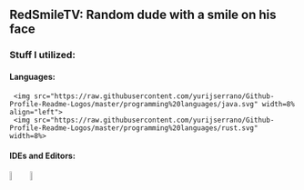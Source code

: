 ## RedSmileTV: Random dude with a smile on his face

### Stuff I utilized:
  
  #### Languages:
	 <img src="https://raw.githubusercontent.com/yurijserrano/Github-Profile-Readme-Logos/master/programming%20languages/java.svg" width=8% align="left">
	 <img src="https://raw.githubusercontent.com/yurijserrano/Github-Profile-Readme-Logos/master/programming%20languages/rust.svg" width=8%>

  #### IDEs and Editors:
  <img src="https://raw.githubusercontent.com/yurijserrano/Github-Profile-Readme-Logos/master/text%20editors/vscode.svg" width=6.5% align="left">
  <img src="https://raw.githubusercontent.com/yurijserrano/Github-Profile-Readme-Logos/master/ides/intellij.svg" width=6.5%>

<!--
**RedSmileTV/RedSmileTV** is a ✨ _special_ ✨ repository because its `README.md` (this file) appears on your GitHub profile.
-->

